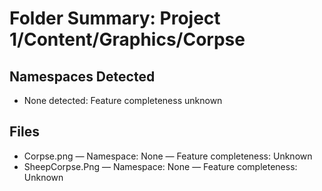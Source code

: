 # Folder Summary: Project 1/Content/Graphics/Corpse

## Namespaces Detected
- None detected: Feature completeness unknown

## Files
- Corpse.png — Namespace: None — Feature completeness: Unknown
- SheepCorpse.Png — Namespace: None — Feature completeness: Unknown
